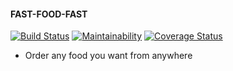#### FAST-FOOD-FAST

[![Build Status](https://travis-ci.com/d-rita/fast-food-fast-react.svg?branch=develop)](https://travis-ci.com/d-rita/fast-food-fast-react)
[![Maintainability](https://api.codeclimate.com/v1/badges/6b84c6b84136d8740c1e/maintainability)](https://codeclimate.com/github/d-rita/fast-food-fast-react/maintainability)
[![Coverage Status](https://coveralls.io/repos/github/d-rita/fast-food-fast-react/badge.svg?branch=ch-setup-codeclimate-164353010)](https://coveralls.io/github/d-rita/fast-food-fast-react?branch=ch-setup-codeclimate-164353010)

- Order any food you want from anywhere